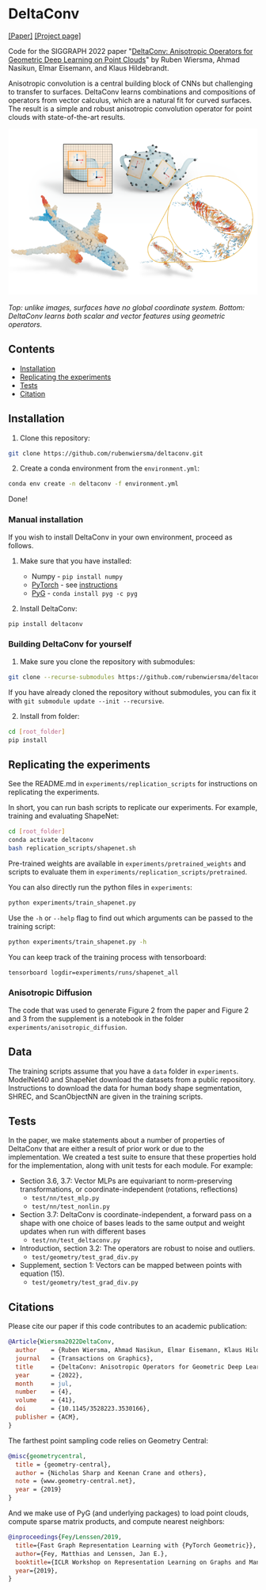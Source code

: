 # DeltaConv
[[Paper]](https://rubenwiersma.nl/assets/pdf/DeltaConv.pdf) [[Project page]](https://rubenwiersma.nl/deltaconv)

Code for the SIGGRAPH 2022 paper "[DeltaConv: Anisotropic Operators for Geometric Deep Learning on Point Clouds](https://arxiv.org/abs/2111.08799)" by Ruben Wiersma, Ahmad Nasikun, Elmar Eisemann, and Klaus Hildebrandt.

Anisotropic convolution is a central building block of CNNs but challenging to transfer to surfaces. DeltaConv learns combinations and compositions of operators from vector calculus, which are a natural fit for curved surfaces. The result is a simple and robust anisotropic convolution operator for point clouds with state-of-the-art results.

![](img/deltaconv.png)

*Top: unlike images, surfaces have no global coordinate system. Bottom: DeltaConv learns both scalar and vector features using geometric operators.* 

## Contents
- [Installation](#installation)
- [Replicating the experiments](#replicating-the-experiments)
- [Tests](#tests)
- [Citation](#citations)

## Installation
1. Clone this repository:
```bash
git clone https://github.com/rubenwiersma/deltaconv.git
```

2. Create a conda environment from the `environment.yml`:
```bash
conda env create -n deltaconv -f environment.yml
```

Done!

### Manual installation
If you wish to install DeltaConv in your own environment, proceed as follows.

1. Make sure that you have installed:
    - Numpy - `pip install numpy`
    - [PyTorch](https://pytorch.org/get-started/locally/) - see [instructions](https://pytorch-geometric.readthedocs.io/en/latest/notes/installation.html)
    - [PyG](https://pytorch-geometric.readthedocs.io/en/latest/notes/installation.html) - `conda install pyg -c pyg`

2. Install DeltaConv:
```bash
pip install deltaconv
```
### Building DeltaConv for yourself
1. Make sure you clone the repository with submodules:
```bash
git clone --recurse-submodules https://github.com/rubenwiersma/deltaconv.git
```
If you have already cloned the repository without submodules, you can fix it with `git submodule update --init --recursive`.

2. Install from folder:
```bash
cd [root_folder]
pip install
```


## Replicating the experiments
See the README.md in `experiments/replication_scripts` for instructions on replicating the experiments.

In short, you can run bash scripts to replicate our experiments. For example, training and evaluating ShapeNet:
```bash
cd [root_folder]
conda activate deltaconv
bash replication_scripts/shapenet.sh
```
Pre-trained weights are available in `experiments/pretrained_weights` and scripts to evaluate them in `experiments/replication_scripts/pretrained`.

You can also directly run the python files in `experiments`:
```bash
python experiments/train_shapenet.py
```
Use the `-h` or `--help` flag to find out which arguments can be passed to the training script:
```bash
python experiments/train_shapenet.py -h
```

You can keep track of the training process with tensorboard:
```bash
tensorboard logdir=experiments/runs/shapenet_all
```

### Anisotropic Diffusion
The code that was used to generate Figure 2 from the paper and Figure 2 and 3 from the supplement is a notebook in the folder `experiments/anisotropic_diffusion`.

## Data
The training scripts assume that you have a `data` folder in `experiments`. ModelNet40 and ShapeNet download the datasets from a public repository. Instructions to download the data for human body shape segmentation, SHREC, and ScanObjectNN are given in the training scripts.

## Tests
In the paper, we make statements about a number of properties of DeltaConv that are either a result of prior work or due to the implementation. We created a test suite to ensure that these properties hold for the implementation, along with unit tests for each module. For example:
- Section 3.6, 3.7: Vector MLPs are equivariant to norm-preserving transformations, or coordinate-independent (rotations, reflections)
    - `test/nn/test_mlp.py`
    - `test/nn/test_nonlin.py`
- Section 3.7: DeltaConv is coordinate-independent, a forward pass on a shape with one choice of bases leads to the same output and weight updates when run with different bases
    - `test/nn/test_deltaconv.py`
- Introduction, section 3.2: The operators are robust to noise and outliers.
    - `test/geometry/test_grad_div.py`
- Supplement, section 1: Vectors can be mapped between points with equation (15).
    - `test/geometry/test_grad_div.py`

## Citations
Please cite our paper if this code contributes to an academic publication:

```bib
@Article{Wiersma2022DeltaConv,
  author    = {Ruben Wiersma, Ahmad Nasikun, Elmar Eisemann, Klaus Hildebrandt},
  journal   = {Transactions on Graphics},
  title     = {DeltaConv: Anisotropic Operators for Geometric Deep Learning on Point Clouds},
  year      = {2022},
  month     = jul,
  number    = {4},
  volume    = {41},
  doi       = {10.1145/3528223.3530166},
  publisher = {ACM},
}
```

The farthest point sampling code relies on Geometry Central:
```bib
@misc{geometrycentral,
  title = {geometry-central},
  author = {Nicholas Sharp and Keenan Crane and others},
  note = {www.geometry-central.net},
  year = {2019}
}
```

And we make use of PyG (and underlying packages) to load point clouds, compute sparse matrix products, and compute nearest neighbors:
```bib
@inproceedings{Fey/Lenssen/2019,
  title={Fast Graph Representation Learning with {PyTorch Geometric}},
  author={Fey, Matthias and Lenssen, Jan E.},
  booktitle={ICLR Workshop on Representation Learning on Graphs and Manifolds},
  year={2019},
}
```

